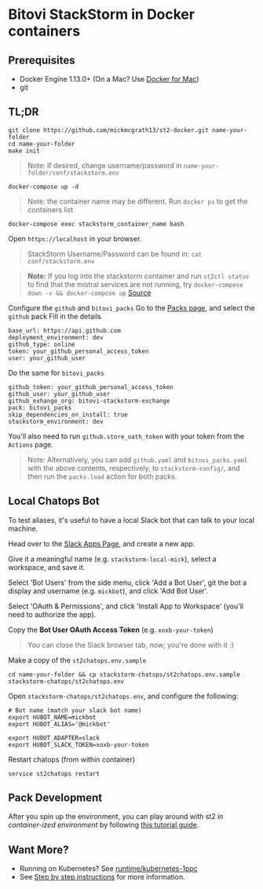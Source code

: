 # Bitovi StackStorm in Docker containers

## Prerequisites

- Docker Engine 1.13.0+ (On a Mac?  Use [Docker for Mac](https://www.docker.com/docker-mac))
- git

## TL;DR

```
git clone https://github.com/mickmcgrath13/st2-docker.git name-your-folder
cd name-your-folder
make init
```

> Note: If desired, change username/password in `name-your-folder/conf/stackstorm.env`

```
docker-compose up -d
```

> Note: the container name may be different. Run `docker ps` to get the containers list

```
docker-compose exec stackstorm_container_name bash 
```

Open `https://localhost` in your browser.

> StackStorm Username/Password can be found in: `cat conf/stackstorm.env`

> **Note:** If you log into the stackstorm container and run `st2ctl status` to find that the mistral services are not running, try
> `docker-compose down -v && docker-compose up`
> [Source](https://github.com/StackStorm/st2-docker/issues/133#issuecomment-391549445)


Configure the `github` and `bitovi_packs`
Go to the [Packs page](https://localhost/#/packs), and select the `github` pack
Fill in the details
```
base_url: https://api.github.com
deployment_environment: dev
github_type: online
token: your_github_personal_access_token
user: your_github_user
```
Do the same for `bitovi_packs`
```
github_token: your_github_personal_access_token
github_user: your_github_user
github_exhange_org: bitovi-stackstorm-exchange
pack: bitovi_packs
skip_dependencies_on_install: true
stackstorm_environment: dev
```

You'll also need to run `github.store_oath_token` with your token from the `Actions` page.


> Note: Alternatively, you can add `github.yaml` and `bitovi_packs.yaml` with the above contents, respectively, to `stackstorm-config/`, and then run the `packs.load` action for both packs.


## Local Chatops Bot
To test aliases, it's useful to have a local Slack bot that can talk to your local machine.

Head over to the [Slack Apps Page](https://api.slack.com/apps), and create a new app.

Give it a meaningful name (e.g. `stackstorm-local-mick`), select a workspace, and save it.

Select 'Bot Users' from the side menu, click 'Add a Bot User', git the bot a display and username (e.g. `mickbot`), and click 'Add Bot User'.

Select 'OAuth & Permissions', and click 'Install App to Workspace' (you'll need to authorize the app).

Copy the **Bot User OAuth Access Token** (e.g. `xoxb-your-token`)

> You can close the Slack browser tab, now;  you're done with it :)

Make a copy of the `st2chatops.env.sample`
```
cd name-your-folder && cp stackstorm-chatops/st2chatops.env.sample stackstorm-chatops/st2chatops.env
```
Open `stackstorm-chatops/st2chatops.env`, and configure the following:
```
# Bot name (match your slack bot name)
export HUBOT_NAME=mickbot
export HUBOT_ALIAS='@mickbot'

export HUBOT_ADAPTER=slack
export HUBOT_SLACK_TOKEN=xoxb-your-token
```

Restart chatops (from within container)
```
service st2chatops restart
```

## Pack Development
After you spin up the environment, you can play around with st2 *in container-ized environment* by following [this tutorial guide](./docs/bitovi-tutorial.md).

## Want More?
- Running on Kubernetes? See [runtime/kubernetes-1ppc](./runtime/kubernetes-1ppc)
- See [Step by step instructions](./step-by-step.md) for more information.